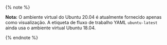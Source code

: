 {% note %}

**Nota:** O ambiente virtual do Ubuntu 20.04 é atualmente fornecido apenas como visualização. A etiqueta de fluxo de trabalho YAML `ubuntu-latest` ainda usa o ambiente virtual Ubuntu 18.04.

{% endnote %}
